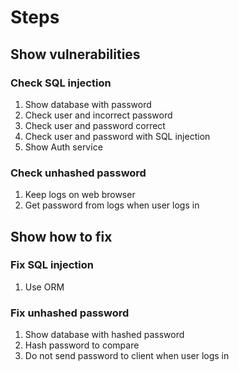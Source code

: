 # Steps

## Show vulnerabilities

### Check SQL injection

1. Show database with password
2. Check user and incorrect password
3. Check user and password correct
4. Check user and password with SQL injection
5. Show Auth service

### Check unhashed password

1. Keep logs on web browser
2. Get password from logs when user logs in

## Show how to fix

### Fix SQL injection

1. Use ORM

### Fix unhashed password

1. Show database with hashed password
2. Hash password to compare
3. Do not send password to client when user logs in
